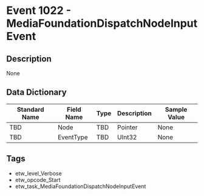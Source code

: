 # Event 1022 - MediaFoundationDispatchNodeInputEvent

## Description
None

## Data Dictionary
|Standard Name|Field Name|Type|Description|Sample Value|
|---|---|---|---|---|
|TBD|Node|TBD|Pointer|None|None|
|TBD|EventType|TBD|UInt32|None|None|

## Tags
* etw_level_Verbose
* etw_opcode_Start
* etw_task_MediaFoundationDispatchNodeInputEvent